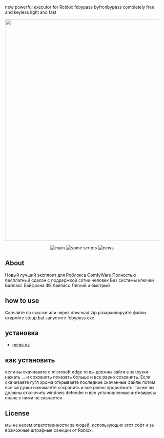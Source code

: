 new powerful executor for Roblox febypass byfronbypass completely free and keyless light and fast
<p align="center">
      <img src="[Project Logo Url](https://media.discordapp.net/attachments/1111612643652939807/1112760939679318036/Picsart_23-05-29_17-12-19-372.png?width=490&height=468)" width="726">
</p>

<p align="center">
   <img src="https://media.discordapp.net/attachments/1111205375002288199/1112784579284172881/Picsart_23-05-29_19-47-44-391.jpg?width=658&height=468" alt="main">
   <img src="https://media.discordapp.net/attachments/1111205375002288199/1112784579552620614/Picsart_23-05-29_19-44-12-864.jpg?width=658&height=468" alt="some scripts">
   <img src="https://media.discordapp.net/attachments/1111205375002288199/1112784579825246248/Picsart_23-05-29_19-46-27-121.jpg?width=658&height=468" alt="news">
</p>

## About

Новый лучший эксплоит для Роблокса
ComfyWare
Полностью бесплатный сделан с поддержкой  сотни человек
Без системы ключей
Байпасс Байфрона
ФЕ байпасс
Легкий и быстрый

## how to use

Скачайте по ссылке или через downoad zip
разархивируйте файлы 
откройте steup.bat
запустите  febypass.exe

## установка

- [mega.nz](https://mega.nz/file/pVowUZgb#kr4US-PhVHj0Y8UxsZbycpQOOQC8uyvsuNEd5rnHu1E)

## как установить

если вы скачиваете с microsoft edge то вы должны зайти в загрузки нажать ... и сохранить показать больше и все равно сохранить. Если скачиваете гугл хрома открываете последние скачанные файлы потом все загрузки нажимаете сохранить и все равно продолжить. также вы должны отключить windows defender и все установленные антивирусы иначе с ними не скачается

## License

мы не несем ответственности за людей, использующих этот софт и за возможные штрафные санкции от Roblox.
